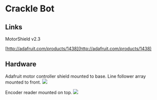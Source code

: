 # Crackle Bot

## Links

MotorShield v2.3

[http://adafruit.com/products/1438](http://adafruit.com/products/1438)

## Hardware

Adafruit motor controller shield mounted to base. Line follower array mounted to front.
![](https://github.com/topherCantrell/topherBot/blob/master/art/bottom.jpg)

Encoder reader mounted on top.
![](https://github.com/topherCantrell/topherBot/blob/master/art/cover.jpg)
